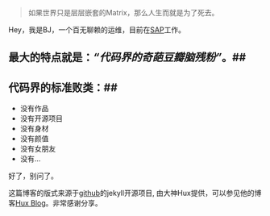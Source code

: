 > 如果世界只是层层嵌套的Matrix，那么人生而就是为了死去。

Hey，我是BJ，一个百无聊赖的运维，目前在[SAP](https://www.sap.com)工作。
## 最大的特点就是：*“代码界的奇葩豆瓣脑残粉”*。##

## 代码界的标准败类：##
- 没有作品
- 没有开源项目
- 没有身材
- 没有颜值
- 没有女朋友
- 没有...

好了，别问了。

这篇博客的版式来源于[github](https://github.com/Huxpro/huxpro.github.io)的jekyll开源项目, 由大神Hux提供，可以参见他的博客[Hux Blog](https://huangxuan.me/)。非常感谢分享。
